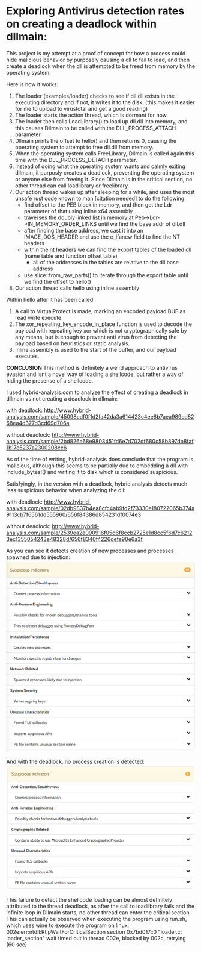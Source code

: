 # Exploring Antivirus detection rates on creating a deadlock within dllmain:

This project is my attempt at a proof of concept for how a process could hide malicious behavior by purposely causing a 
dll to fail to load, and then create a deadlock when the dll is attempted to be freed from memory by the operating system.


Here is how it works:

1. The loader (examples/loader) checks to see if dll.dll exists in the executing directory and if not, it writes it to the disk. (this makes it easier for me to upload to virustotal and get a good reading)
2. The loader starts the action thread, which is dormant for now.
3. The loader then calls LoadLibrary() to load up dll.dll into memory, and this causes Dllmain to be called with the DLL_PROCESS_ATTACH parameter
4. Dllmain prints the offset to hello() and then returns 0, causing the operating system to attempt to free dll.dll from memory.
5. When the operating system calls FreeLibrary, Dllmain is called again this time with the DLL_PROCESS_DETACH parameter.
6. Instead of doing what the operating system wants and calmly exiting dllmain, it purposly creates a deadlock, preventing the operating system or anyone else from freeing it. Since Dllmain is in the critical section, no other thread can call loadlibrary or freelibrary.
7. Our action thread wakes up after sleeping for a while, and uses the most unsafe rust code known to man \[citation needed\] to do the following:
   * find offset to the PEB block in memory, and then get the Ldr parameter of that using inline x64 assembly
   * traverses the doubly linked list in memory at Peb->Ldr->IN_MEMORY_ORDER_LINKS until we find the base addr of dll.dll
   * after finding the base address, we cast it into an IMAGE_DOS_HEADER and use the e_lfanew field to find the NT headers
   * within the nt headers we can find the export tables of the loaded dll (name table and function offset table)
     * all of the addresses in the tables are relative to the dll base address 
   * use slice::from_raw_parts() to iterate through the export table until we find the offset to hello()
8. Our action thread calls hello using inline assembly


Within hello after it has been called:

1. A call to VirtualProtect is made, marking an encoded payload BUF as read write execute.
2. The xor_repeating_key_encode_in_place function is used to decode the payload with repeating key xor which is not cryptographically safe by any means, but is enough to prevent anti virus from detecting the payload based on heuristics or static analysis.
3. Inline assembly is used to the start of the buffer, and our payload executes.




**CONCLUSION**
This method is definitely a weird approach to antivirus evasion and isnt a novel way of loading a shellcode, but rather 
a way of hiding the presense of a shellcode. 

I used hybrid-analysis.com to analyze the effect of creating a deadlock in dllmain vs not creating a deadlock in dllmain:

with deadlock: http://www.hybrid-analysis.com/sample/45098cdf0f1d2fa42da3a614423c4ee8b7aea989cd8268ea4d377d3cd69d706a

without deadlock: http://www.hybrid-analysis.com/sample/2bd826a68e9803451fd6e7d702df680c58b897db8faf1b17e5237a2300208cc6


As of the time of writing, hybrid-analysis does conclude that the program is malicious, although this seems to be partially
due to embedding a dll with include_bytes!() and writing it to disk which is considered suspicious.

Satisfyingly, in the version with a deadlock, hybrid analysis detects much less suspicious behavior when analyzing the dll:

with deadlock: http://www.hybrid-analysis.com/sample/02db9837b4ea8cfc4ab9fd2f73330e180722065b374a9113cb7f6561dd555960/656f84386d854231df0074e3

without deadlock: http://www.hybrid-analysis.com/sample/2539ea2e090916f05d6f8ccb2725e1d8cc5f6d7c62123ec1355054243e48328d/656f8340f4226defe90e6a3f

As you can see it detects creation of new processes and processes spawned due to injection:\
![](no_deadlock_dll.png "without deadlock")


And with the deadlock, no process creation is detected:\
![](dll_with_deadlock.png)

This failure to detect the shellcode loading can be almost definitely attributed to the thread deadlock, as after the call
to loadlibrary fails and the infinite loop in Dllmain starts, no other thread can enter the critical section. This can 
actually be observed when executing the program using run.sh, which uses wine to execute the program on linux:
002e:err:ntdll:RtlpWaitForCriticalSection section 0x7bd017c0 "loader.c: loader_section" wait timed out in thread 002e, blocked by 002c, retrying (60 sec)
